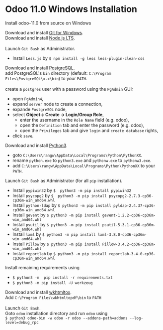 # Odoo 11.0 Windows Installation
Install odoo-11.0 from source on Windows

Download and install [Git for Windows](https://git-scm.com/download/win).<br />
Download and install [Node.js LTS](https://nodejs.org/en/download/).<br />
<br />
Launch `Git Bash` as Administrator.
 * Install `Less.js` by `$ npm install -g less less-plugin-clean-css`

Download and install [PostgreSQL](https://www.enterprisedb.com/downloads/postgres-postgresql-downloads).<br />
add PostgreSQL's `bin` directory (default: `C:\Program Files\PostgreSQL\x.x\bin`) to your `PATH`.<br />
<br />
create a `postgres` user with a password using the `PgAdmin` GUI:<br />
 * open `PgAdmin4`,
 * expand `server` node to create a connection,
 * expande `PostgreSQL` node,
 * select **Object-> Create -> Login/Group Role**,
    * enter the username in the `Role Name` field (e.g. odoo),
    * open the `Definition` tab and enter the password (e.g. odoo),
    * open the `Privileges` tab and give `login` and `create database` rights,
 * click `save`.

Download and install <a href="https://www.python.org/downloads/" target="_blank">Python3</a>.<br />
 * goto `C:\Users\rangw\AppData\Local\Programs\Python\PythonXX`.<br />
 * rename `python.exe` to `python3.exe` and `pythonw.exe` to `pythonw3.exe`.<br />
 * add `C:\Users\rangw\AppData\Local\Programs\Python\PythonXX` to your `PATH`.<br />

Launch `Git Bash` as Administrator (for all `pip` installation).<br />
 * Install `pypiwin32` by `$  python3 -m pip install pypiwin32`
 * Install `psycopg2` by `$  python3 -m pip install psycopg2-2.7.3-cp36-cp36m-win_amd64.whl`
 * Install `python-ldap` by `$ python3 -m pip install pyldap-2.4.37-cp36-cp36m-win_amd64.whl`
 * Install `gevent` by `$ python3 -m pip install gevent-1.2.2-cp36-cp36m-win_amd64.whl`
 * Install `psutil` by `$ python3 -m pip install psutil-5.3.1-cp36-cp36m-win_amd64.whl`
 * Install `lxml` by `$ python3 -m pip install lxml-3.8.0-cp36-cp36m-win_amd64.whl`
 * Install `Pillow` by `$ python3 -m pip install Pillow-3.4.2-cp36-cp36m-win_amd64.whl`
 * Install `reportlab` by `$ python3 -m pip install reportlab-3.4.0-cp36-cp36m-win_amd64.whl`

Install remaining requirements using
 * `$ python3 -m  pip install -r requirements.txt`
 * `$ python3 -m pip install -U werkzeug`

Download and install [wkhtmltox](https://wkhtmltopdf.org/downloads.html).<br />
Add `C:\Program Files\wkhtmltopdf\bin` to `PATH`<br />
<br />
Launch `Git Bash`.<br />
Goto `odoo` installation directory and run `odoo` using<br />
`$ python3 odoo-bin -w odoo -r odoo --addons-path=addons --log-level=debug_rpc`<br />
